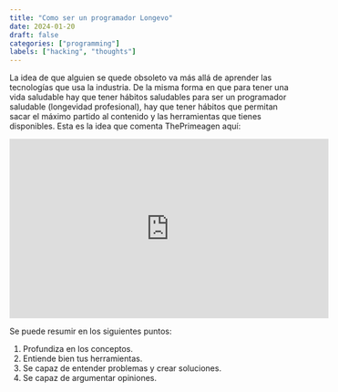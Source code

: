 ```yaml
---
title: "Como ser un programador Longevo"
date: 2024-01-20
draft: false
categories: ["programming"]
labels: ["hacking", "thoughts"]
---
```



La idea de que alguien se quede obsoleto va más allá de aprender las
tecnologías que usa la industria. De la misma forma en que para tener una vida
saludable hay que tener hábitos saludables para ser un programador saludable
(longevidad profesional), hay que tener hábitos que permitan sacar el máximo
partido al contenido y las herramientas que tienes disponibles. Esta es la idea
que comenta ThePrimeagen aquí:

<div style="text-align: center;">
<iframe
  width="560"
  height="315"
  src="https://www.youtube.com/embed/wxp4vvZJjso"
  frameborder="0"
  allow="accelerometer; autoplay; clipboard-write; encrypted-media; gyroscope; picture-in-picture"
  allowfullscreen></iframe>
</div>


Se puede resumir en los siguientes puntos:

1. Profundiza en los conceptos.
1. Entiende bien tus herramientas.
1. Se capaz de entender problemas y crear soluciones.
1. Se capaz de argumentar opiniones.
